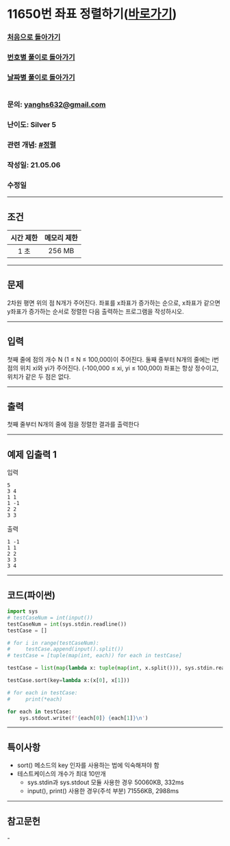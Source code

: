 # 11650번 좌표 정렬하기([바로가기](https://www.acmicpc.net/problem/11650))

### [처음으로 돌아가기](/README.md)
### [번호별 풀이로 돌아가기](README.md)
### [날짜별 풀이로 돌아가기](/Sort%20by%20date.md)
#
### 문의: yanghs632@gmail.com
### 난이도: Silver 5
### 관련 개념: [#정렬](https://www.acmicpc.net/problemset?sort=ac_desc&algo=97)
### 작성일: 21.05.06
### 수정일

---
## 조건
시간 제한|메모리 제한
:---:|:---:
1 초|256 MB

---
## 문제
2차원 평면 위의 점 N개가 주어진다. 좌표를 x좌표가 증가하는 순으로, x좌표가 같으면 y좌표가 증가하는 순서로 정렬한 다음 출력하는 프로그램을 작성하시오.

---
## 입력
첫째 줄에 점의 개수 N (1 ≤ N ≤ 100,000)이 주어진다. 둘째 줄부터 N개의 줄에는 i번점의 위치 xi와 yi가 주어진다. (-100,000 ≤ xi, yi ≤ 100,000) 좌표는 항상 정수이고, 위치가 같은 두 점은 없다.

---
## 출력
첫째 줄부터 N개의 줄에 점을 정렬한 결과를 출력한다

---
## 예제 입출력 1
입력
```
5
3 4
1 1
1 -1
2 2
3 3
```

출력
```
1 -1
1 1
2 2
3 3
3 4
```

---
## 코드(파이썬)
```python
import sys
# testCaseNum = int(input())
testCaseNum = int(sys.stdin.readline())
testCase = []

# for i in range(testCaseNum):
#     testCase.append(input().split())
# testCase = [tuple(map(int, each)) for each in testCase]

testCase = list(map(lambda x: tuple(map(int, x.split())), sys.stdin.readlines()))

testCase.sort(key=lambda x:(x[0], x[1]))

# for each in testCase:
#     print(*each)

for each in testCase:
    sys.stdout.write(f'{each[0]} {each[1]}\n')
```

---
## 특이사항
- sort() 메소드의 key 인자를 사용하는 법에 익숙해져야 함
- 테스트케이스의 개수가 최대 10만개
  - sys.stdin과 sys.stdout 모듈 사용한 경우 50060KB, 332ms
  - input(), print() 사용한 경우(주석 부분) 71556KB, 2988ms

---
## 참고문헌
\-